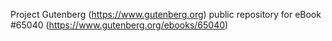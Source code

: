 Project Gutenberg (https://www.gutenberg.org) public repository for
eBook #65040 (https://www.gutenberg.org/ebooks/65040)
